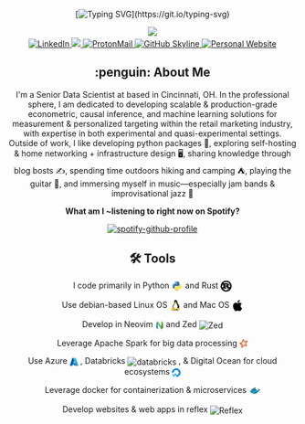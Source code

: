 <div align="center">
  
[![Typing SVG](https://readme-typing-svg.herokuapp.com?font=Fira+Code&weight=800&size=28&pause=1000&color=2E9FD1&center=true&vCenter=true&width=500&lines=Howdy!+I'm+Jacob...;...I'm+a+Data+Scientist.;Welcome+to+my+Github+Profile!)](https://git.io/typing-svg)

  <img src="https://i.giphy.com/media/v1.Y2lkPTc5MGI3NjExNHVmNjV0bmpvZTdqYjBobmZhbTh6aGRkZzI2YnU2ZzY4cnBqZ3QyOSZlcD12MV9pbnRlcm5hbF9naWZfYnlfaWQmY3Q9Zw/CuuSHzuc0O166MRfjt/giphy.gif" width="300"/>

<div align="center">
  <a href="https://www.linkedin.com/in/japieniazek/">
    <img src="https://img.shields.io/badge/Jacob Pieniazek-0077B5?style=for-the-badge&logo=linkedin&logoColor=white" alt="LinkedIn"/>
  </a>
  <a href="https://medium.com/@jakepenzak">
    <img src="https://img.shields.io/badge/Medium-12100E?style=for-the-badge&logo=medium&logoColor=white"/>
  </a>
  <a href="mailto:jacob@pieniazek.me">
    <img src="https://img.shields.io/badge/jacob@pieniazek.me-8B89CC?style=for-the-badge&logo=protonmail&logoColor=white", alt="ProtonMail"/>
  </a>
  <a href="https://github.com/jakepenzak/jakepenzak" target="_blank">
    <img src="https://img.shields.io/badge/View%20on%20GitHub-%230077B5.svg?&style=for-the-badge&logo=github&logoColor=white" alt="GitHub Skyline"/>
  </a>
  <a href="https://jacob-pieniazek.com" target="_blank">
    <img src="https://img.shields.io/badge/Personal%20Website%20-%20gold?style=for-the-badge" alt="Personal Website"/>
  </a>
</div>

<div align="center">
    <h2>:penguin: About Me</h2>
    <p>I'm a Senior Data Scientist at based in Cincinnati, OH. In the professional sphere, I am dedicated to developing scalable & production-grade econometric, causal inference, and machine learning solutions for measurement & personalized targeting within the retail marketing industry, with expertise in both experimental and quasi-experimental settings. Outside of work, I like developing python packages 🐍, exploring self-hosting & home networking + infrastructure design  🖥️, sharing knowledge through blog bosts ✍️, spending time outdoors hiking and camping ⛺, playing the guitar 🎸, and immersing myself in music—especially jam bands & improvisational jazz 🎼 </p>
</div>

**What am I ~listening to right now on Spotify?**

[![spotify-github-profile](https://spotify-github-profile.kittinanx.com/api/view?uid=jakepenzak&cover_image=true&theme=novatorem&show_offline=false&background_color=121212&interchange=true&bar_color=53b14f&bar_color_cover=false)](https://spotify-github-profile.kittinanx.com/api/view?uid=jakepenzak&redirect=true)

<div align="center">
  <h2>🛠️ Tools </h2>
  
  I code primarily in Python 
  <img src="https://github.com/devicons/devicon/blob/master/icons/python/python-original.svg" 
       title="Python" alt="Python" width="20" height="20" 
       style="vertical-align: middle;" />
  and Rust
  <img src="https://github.com/devicons/devicon/blob/master/icons/rust/rust-original.svg" 
       title="Rust" alt="Rust" width="20" height="20" 
       style="vertical-align: middle;" />
       
  Use debian-based Linux OS
  <img src="https://github.com/devicons/devicon/blob/master/icons/linux/linux-original.svg" 
      title="Linux" alt="Linux" width="20" height="20"
       style="vertical-align: middle;" />
  and Mac OS
  <img src="https://github.com/devicons/devicon/blob/master/icons/apple/apple-original.svg" 
       title="Mac" alt="Mac" width="20" height="20"
       style="vertical-align: middle;" />

  Develop in Neovim
  <img src="https://github.com/devicons/devicon/blob/master/icons/neovim/neovim-original.svg" 
       title="Neovim" alt="Neovim" width="15" height="15" 
       style="vertical-align: middle;" />
  and Zed
  <img src="https://zed.dev/_next/image?url=%2F_next%2Fstatic%2Fmedia%2Flogo_icon.d67dc948.webp&w=64&q=100" 
       title="Zed" alt="Zed" width="15" height="15" 
       style="vertical-align: middle;" />

  Leverage Apache Spark for big data processing
  <img src="https://github.com/devicons/devicon/blob/master/icons/apachespark/apachespark-original.svg" 
       title="Apache Spark" alt="Apache Spark" width="15" height="15" 
       style="vertical-align: middle;" />
       
  Use Azure 
  <img src="https://github.com/devicons/devicon/blob/master/icons/azure/azure-original.svg" 
       title="Azure" alt="Azure" width="15" height="15"
       style="vertical-align: middle;" />
  , Databricks
  <img src="https://user-images.githubusercontent.com/25181517/197845567-86a09ca9-d96f-42c4-9ab1-8bce95ab000d.png" 
    title="databricks" alt="databricks" width="15" height="15"
    style="vertical-align: middle;" />
  , & Digital Ocean for cloud ecosystems
  <img src="https://github.com/devicons/devicon/blob/master/icons/digitalocean/digitalocean-original.svg" 
     title="Digital Ocean" alt="Digital Ocean" width="15" height="15"
     style="vertical-align: middle;" />

  Leverage docker for containerization & microservices
  <img src="https://github.com/devicons/devicon/blob/master/icons/docker/docker-original.svg" 
     title="Docker" alt="Docker" width="20" height="20"
     style="vertical-align: middle;" />

  Develop websites & web apps in reflex
  <img src="https://avatars.githubusercontent.com/u/104714959?s=200&v=4" 
     title="Reflex" alt="Reflex" width="20" height="20"
     style="vertical-align: middle;" /> 
